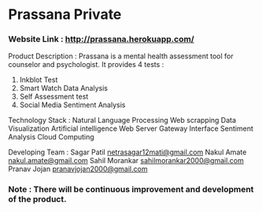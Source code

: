 # Prassana Private
### Website Link : http://prassana.herokuapp.com/


Product Description :
Prassana is a mental health assessment tool for counselor and psychologist. 
It provides 4 tests :
1. Inkblot Test
2. Smart Watch Data Analysis
3. Self Assessment test
4. Social Media Sentiment Analysis

Technology Stack :
Natural Language Processing
Web scrapping
Data Visualization
Artificial intelligence
Web Server Gateway Interface
Sentiment Analysis
Cloud Computing

Developing Team :
Sagar Patil netrasagar12mati@gmail.com 
Nakul Amate
nakul.amate@gmail.com 
Sahil Morankar
sahilmorankar2000@gmail.com 
Pranav Jojan
pranavjojan2000@gmail.com 

### Note : There will be continuous improvement and development of the product. 
